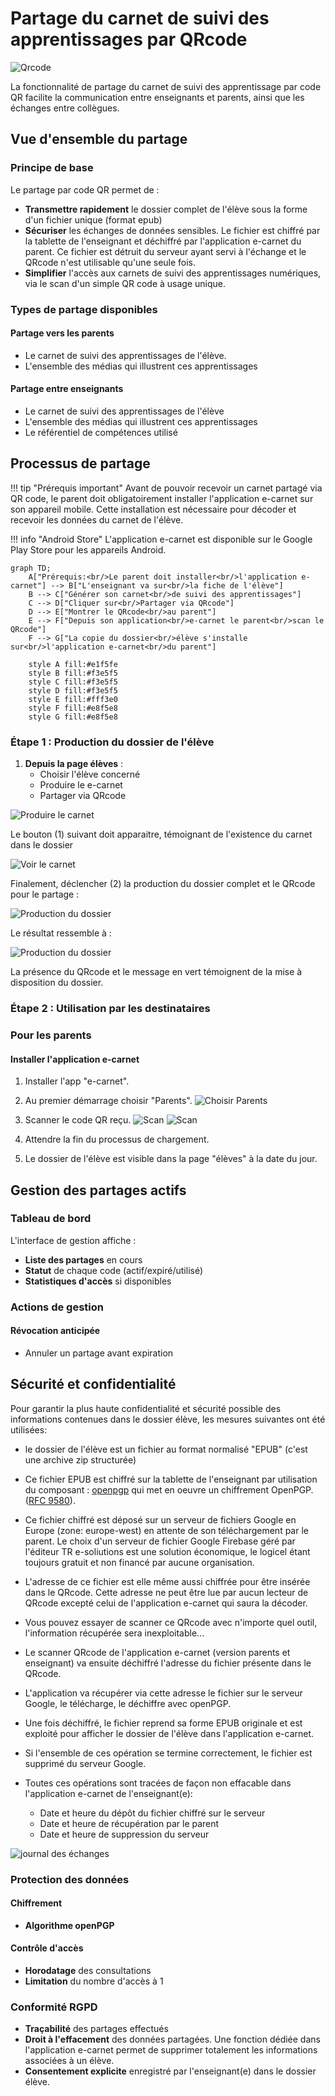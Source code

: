 # Partage du carnet de suivi des apprentissages par QRcode


![Qrcode](./screenshots/Capture%20d’écran%202025-09-28%20à%2017.52.15.png)



La fonctionnalité de partage du carnet de suivi des apprentissage par code QR facilite la communication entre enseignants et parents, ainsi que les échanges entre collègues.

## Vue d'ensemble du partage

### Principe de base

Le partage par code QR permet de :

- **Transmettre rapidement** le dossier complet de l'élève sous la forme d'un fichier unique (format epub) 
- **Sécuriser** les échanges de données sensibles. Le fichier est chiffré par la tablette de l'enseignant et déchiffré par l'application e-carnet du parent. Ce fichier est détruit du serveur ayant servi à l'échange et le QRcode n'est utilisable qu'une seule fois.
- **Simplifier** l'accès aux carnets de suivi des apprentissages numériques, via le scan d'un simple QR code à usage unique.

### Types de partage disponibles

#### Partage vers les parents

- Le carnet de suivi des apprentissages de l'élève.
- L'ensemble des médias qui illustrent ces apprentissages

#### Partage entre enseignants

- Le carnet de suivi des apprentissages de l'élève
- L'ensemble des médias qui illustrent ces apprentissages
- Le référentiel de compétences utilisé


## Processus de partage

!!! tip "Prérequis important"
    Avant de pouvoir recevoir un carnet partagé via QR code, le parent doit obligatoirement installer l'application e-carnet sur son appareil mobile. Cette installation est nécessaire pour décoder et recevoir les données du carnet de l'élève.


!!! info "Android Store"
    L'application e-carnet est disponible sur le Google Play Store pour les appareils Android.

```mermaid
graph TD;
    A["Prérequis:<br/>Le parent doit installer<br/>l'application e-carnet"] --> B["L'enseignant va sur<br/>la fiche de l'élève"]
    B --> C["Générer son carnet<br/>de suivi des apprentissages"]
    C --> D["Cliquer sur<br/>Partager via QRcode"]
    D --> E["Montrer le QRcode<br/>au parent"]
    E --> F["Depuis son application<br/>e-carnet le parent<br/>scan le QRcode"]
    F --> G["La copie du dossier<br/>élève s'installe sur<br/>l'application e-carnet<br/>du parent"]
    
    style A fill:#e1f5fe
    style B fill:#f3e5f5
    style C fill:#f3e5f5
    style D fill:#f3e5f5
    style E fill:#fff3e0
    style F fill:#e8f5e8
    style G fill:#e8f5e8
```


### Étape 1 : Production du dossier de l'élève

1. **Depuis la page élèves** :
   - Choisir l'élève concerné
   - Produire le e-carnet
   - Partager via QRcode


![Produire le carnet](./screenshots/Screenshot_20250927_184951.png)

Le bouton (1) suivant doit apparaitre, témoignant de l'existence du carnet dans le dossier

![Voir le carnet](./screenshots/Screenshot_20250927_185016.png)

Finalement, déclencher (2) la production du dossier complet et le QRcode pour le partage : 

![Production du dossier](./screenshots/Screenshot_20250927_185016.png)

Le résultat ressemble à :

![Production du dossier](./screenshots/Screenshot_20250927_185043.png)

La présence du QRcode et le message en vert témoignent de la mise à disposition du dossier.


### Étape 2 : Utilisation par les destinataires

### Pour les parents

#### Installer l'application e-carnet

1. Installer l'app "e-carnet".

2. Au premier démarrage choisir "Parents".
      ![Choisir Parents](./screenshots/Screenshot_20250928_164558.png)


3. Scanner le code QR reçu.
   ![Scan](./screenshots/Screenshot_20250928_175900.png)
   ![Scan](./screenshots/Screenshot_20250928_175912.png)

4. Attendre la fin du processus de chargement.
5. Le dossier de l'élève est visible dans la page "élèves" à la date du jour.



## Gestion des partages actifs

### Tableau de bord

L'interface de gestion affiche :

- **Liste des partages** en cours
- **Statut** de chaque code (actif/expiré/utilisé)
- **Statistiques d'accès** si disponibles


### Actions de gestion

#### Révocation anticipée

- Annuler un partage avant expiration

## Sécurité et confidentialité

Pour garantir la plus haute confidentialité et sécurité possible des informations contenues dans le dossier élève, les mesures suivantes ont été utilisées: 

- le dossier de l'élève est un fichier au format normalisé "EPUB" (c'est une archive zip structurée)

- Ce fichier EPUB est chiffré sur la tablette de l'enseignant par utilisation du composant : [openpgp](https://github.com/openpgpjs/openpgpjs) qui met en oeuvre un chiffrement OpenPGP. ([RFC 9580](https://www.rfc-editor.org/rfc/rfc9580.html)).

- Ce fichier chiffré est déposé sur un serveur de fichiers Google en Europe (zone: europe-west) en attente de son téléchargement par le parent. Le choix d'un serveur de fichier Google Firebase géré par l'éditeur TR e-soliutions est une solution économique, le logicel étant toujours gratuit et non financé par aucune organisation.

- L'adresse de ce fichier est elle même aussi chiffrée pour être insérée dans le QRcode. Cette adresse ne peut être lue par aucun lecteur de QRcode excepté celui de l'application e-carnet qui saura la décoder.

- Vous pouvez essayer de scanner ce QRcode avec n'importe quel outil, l'information récupérée sera inexploitable...

- Le scanner QRcode de l'application e-carnet (version parents et enseignant) va ensuite déchiffré l'adresse du fichier présente dans le QRcode.
  
- L'application va récupérer via cette adresse le fichier sur le serveur Google, le télécharge, le déchiffre avec openPGP.

- Une fois déchiffré, le fichier reprend sa forme EPUB originale et est exploité pour afficher le dossier de l'élève dans l'application e-carnet.

- Si l'ensemble de ces opération se termine correctement, le fichier est supprimé du serveur Google.

- Toutes ces opérations sont tracées de façon non effacable dans l'application e-carnet de l'enseignant(e): 

  - Date et heure du dépôt du fichier chiffré sur le serveur
  - Date et heure de récupération par le parent
  - Date et heure de suppression du serveur

![journal des échanges](./screenshots//Screenshot_20250927_185658.png)

### Protection des données

#### Chiffrement

- **Algorithme openPGP** 


#### Contrôle d'accès

- **Horodatage** des consultations
- **Limitation** du nombre d'accès à 1 

### Conformité RGPD

- **Traçabilité** des partages effectués
- **Droit à l'effacement** des données partagées. Une fonction dédiée dans l'application e-carnet permet de supprimer totalement les informations associées à un élève.
- **Consentement explicite** enregistré par l'enseignant(e) dans le dossier élève.

